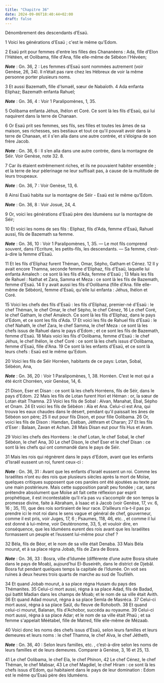 ```yaml
---
title: "Chapitre 36"
date: 2024-09-06T18:40:44+02:00
draft: false
---
```



Dénombrement des descendants d’Esaü.


1 Voici les générations d'Esaü ; c'est le même qu'Edom.


2 Esaü prit pour femmes d'entre les filles des Chananéens : Ada, fille d'Elon l'Hétéen, et Oolibama, fille d'Ana, fille elle-même de Sébéon l'Hévéen;

***Note*** :  Gn. 36, 2 : Les femmes d’Esaü sont nommées autrement (voir Genèse, 26, 34). Il n’était pas rare chez les Hébreux de voir la même personne porter plusieurs noms.

3 Et aussi Bazemath, fille d'Ismaël, sœur de Nabaïoth. 4 Ada enfanta Eliphaz; Bazemath enfanta Rahuel;

***Note*** :  Gn. 36, 4 : Voir 1 Paralipomènes, 1, 35.

5 Oolibama enfanta Jéhus, Ihélon et Coré. Ce sont là les fils d'Esaü, qui lui naquirent dans la terre de Chanaan.


6 Or Esaü prit ses femmes, ses fils, ses filles et toutes les âmes de sa maison, ses richesses, ses bestiaux et tout ce qu'il pouvait avoir dans la terre de Chanaan, et il s'en alla dans une autre contrée, et s'éloigna de son frère Jacob.

***Note*** :  Gn. 36, 6 : Il s’en alla dans une autre contrée, dans la montagne de Séir. Voir Genèse, note 32. 8.

7 Car ils étaient extrêmement riches, et ils ne pouvaient habiter ensemble ; et la terre de leur pèlerinage ne leur suffisait pas, à cause de la multitude de leurs troupeaux.

***Note*** :  Gn. 36, 7 : Voir Genèse, 13, 6.

8 Ainsi Esaü habita sur la montagne de Séir - Esaü est le même qu'Edom.

***Note*** :  Gn. 36, 8 : Voir Josué, 24, 4.


9 Or, voici les générations d'Esaü père des Iduméens sur la montagne de Séir;


10 Et voici les noms de ses fils : Eliphaz, fils d'Ada, femme d'Esaü, Rahuel aussi, fils de Bazemath sa femme.

***Note*** :  Gn. 36, 10 : Voir 1 Paralipomènes, 1, 35. ― Le mot fils comprend souvent, dans l’Ecriture, les petits-fils, les descendants. ― Sa femme, c’est-à-dire la femme d’Esaü.

11 Et les fils d'Eliphaz furent Théman, Omar, Sépho, Gatham et Cénez. 12 Il y avait encore Thamna, seconde femme d'Eliphaz, fils d'Esaü, laquelle lui enfanta Amalech : ce sont là les fils d'Ada, femme d'Esaü ; 13 Mais les fils de Rahuel : Nathat et Zara, Samma et Meza : ce sont là les fils de Bazemath, femme d'Esaü. 14 Il y avait aussi les fils d'Oolibama (fille d'Ana. fille elle-même de Sébéon), femme d'Esaü, qu'elle lui enfanta : Jéhus, Ihélon et Coré.


15 Voici les chefs des fils d'Esaü : les fils d'Eliphaz, premier-né d'Esaü : le chef Théman, le chef Omar, le chef Sépho, le chef Cénez, 16 Le chef Coré, le chef Gatham, le chef Amalech. Ce sont là les fils d'Eliphaz, dans le pays d'Edom, et ce sont les fils d'Ada. 17 Et voici les fils de Rahuel fils d'Esaü : le chef Nahath, le chef Zara, le chef Samma, le chef Meza : ce sont là les chefs issus de Rahuel dans le pays d'Edom ; et ce sont les fils de Bazemath, femme d'Esaü. 18 Mais voici les fils d'Oolibama, femme d'Esaü : le chef Jéhus, le chef Ihélon, le chef Coré : ce sont là les chefs issus d'Oolibama, femme d'Esaü, fille d'Ana. 19 Ce sont là les enfants d'Esaü, et ce sont là leurs chefs : Esaü est le même qu'Edom.


20 Voici les fils de Séir Horréen, habitants de ce pays: Lotan, Sobal, Sébéon, Ana,

***Note*** :  Gn. 36, 20 : Voir 1 Paralipomènes, 1, 38. Horréen. C’est le mot qui a été écrit Chorréen, voir Genèse, 14, 6.

21 Dison, Eser et Disan : ce sont là les chefs Horréens, fils de Séir, dans le pays d'Edom. 22 Mais les fils de Lotan furent Hori et Héman : or, la sœur de Lotan était Thamna. 23 Voici les fils de Sobal : Alvan, Manahat, Ebal, Sépho et Onam. 24 Et voici les fils de Sébéon : Aïa et Ana. Celui-ci est Ana, qui trouva les eaux chaudes dans le désert, pendant qu'il paissait les ânes de Sébéon son père; 25 Il eut pour fils Dison, et pour fille Oolibama. 26 Or, voici les fils de Dison : Hamdan, Eséban, Jéthram et Charan; 27 Et les fils d'Eser : Balaan, Zavan et Achan. 28 Mais Disan eut pour fils Hus et Aram.


29 Voici les chefs des Horréens : le chef Lotan, le chef Sobal, le chef Sébéon, le chef Ana, 30 Le chef Dison, le chef Eser et le chef Disan : ce sont là les chefs qui ont commandé dans le pays de Séir.


31 Mais les rois qui régnèrent dans le pays d'Edom, avant que les enfants d'Israël eussent un roi, furent ceux-ci :

***Note*** :  Gn. 36, 31 : Avant que les enfants d’Israël eussent un roi. Comme les Israélites n’ont eu des rois que plusieurs siècles après la mort de Moïse, quelques critiques supposent que ces paroles ont été ajoutées au texte par une main postérieure. Mais cette supposition paraît peu fondée ; car, sans prétendre absolument que Moïse ait fait cette réflexion par esprit prophétique, il est incontestable qu’il n’a pas vu s’accomplir de son temps la promesse divine, faite à Abraham, à Isaac et à Jacob (voir Genèse, 17, vv. 6, 16 ; 35, 11), que des rois sortiraient de leur race. D’ailleurs n’a-t-il pas pu prendre ici le mot roi dans le sens vague et général de chef, gouverneur, comme il est pris, voir Juges, 17, 6 ; Psaumes, 118, 46, etc. , et comme il lui est donné à lui-même, voir Deutéronome, 33, 5, et vouloir dire, en conséquence, que les Iduméens eurent des rois avant que les Israélites formassent un peuple et l’eussent lui-même pour chef ?

32 Béla, fils de Béor, et le nom de sa ville était Denaba. 33 Mais Béla mourut, et à sa place régna Jobab, fils de Zara de Bosra.

***Note*** :  Gn. 36, 33 : Bosra, ville d’Idumée (différente d’une autre Bosra située dans le pays de Moab), aujourd’hui El-Buseiréh, dans le district de Djebâl. Bosra fut pendant quelques temps la capitale de l’Idumée. On voit ses ruines à deux heures trois quarts de marche au sud de Toufiléh.

34 Et quand Jobab mourut, à sa place régna Husam du pays des Thémanites. 35 Celui-ci mort aussi, régna à sa place Adad, fils de Badad, qui battit Madian dans les champs de Moab; et le nom de sa ville était Avith. 36 Et quand Adad mourut, régna à sa place Semla de Masréca. 37 Celui-ci mort aussi, régna à sa place Saül, du fleuve de Rohoboth. 38 Et quand celui-ci mourut, Balanan, fils d'Achobor, succéda au royaume. 39 Celui-ci mort aussi, régna à sa place Adar; et le nom de sa ville était Phaü ; et sa femme s'appelait Méétabel, fille de Matred, fille elle-même de Mézaab.


40 Voici donc les noms des chefs issus d'Esaü, selon leurs familles et leurs demeures et leurs noms : le chef Thamna, le chef Alva, le chef Jétheth,

***Note*** :  Gn. 36, 40 : Selon leurs familles, etc. , c’est-à-dire selon les noms de leurs familles et de leurs demeures. Comparer à Genèse, 3, 16 et 25, 13.

41 Le chef Oolibama, le chef Ela, le chef Phinon, 42 Le chef Cénez, le chef Théman, le chef Mabsar, 43 Le chef Magdiel, le chef Hiram : ce sont là les chefs issus d'Edom, qui habitaient dans le pays de leur domination : Edom est le même qu'Esaü père des Iduméens.

